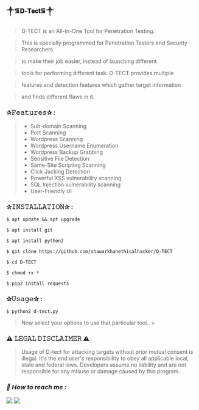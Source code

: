### ༒︎᯾𝐃-𝐓𝐞𝐜𝐭᯾༒︎

> D-TECT is an All-In-One Tool for Penetration Testing.   

> This is specially programmed for Penetration Testers and Security Researchers   

> to make their job easier, instead of launching different   

> tools for performing different task. D-TECT provides multiple   

> features and detection features which gather target information  

> and finds different flaws in it.  

### ✰𝙵𝚎𝚊𝚝𝚞𝚛𝚎𝚜✰ :  
> * Sub-domain Scanning  
> * Port Scanning  
> * Wordpress Scanning  
> * Wordpress Username Enumeration  
> * Wordpress Backup Grabbing  
> * Sensitive File Detection  
> * Same-Site Scripting Scanning  
> * Click Jacking Detection  
> * Powerful XSS vulnerability scanning  
> * SQL Injection vulnerability scanning  
> * User-Friendly UI  

### ✰𝙸𝙽𝚂𝚃𝙰𝙻𝙻𝙰𝚃𝙸𝙾𝙽✰ : 
``` 
$ apt update && apt upgrade  
```
```
$ apt install git   
```
```
$ apt install python2  
```
```
$ git clone https://github.com/shawarkhanethicalhacker/D-TECT  
```
```
$ cd D-TECT  
```
```
$ chmod +x *  
```
```
$ pip2 install requests  
```

### ✰𝚄𝚜𝚊𝚐𝚎✰ :  
```
$ python2 d-tect.py  
```
> Now select your options to use that particular tool.. > 

### ⚠️ 𝙻𝙴𝙶𝙰𝙻 𝙳𝙸𝚂𝙲𝙻𝙰𝙸𝙼𝙴𝚁 ⚠️ 
> Usage of D-tect for attacking targets without prior mutual consent is illegal. It's the end user's responsibility to obey all applicable local, state and federal laws. Developers assume no liability and are not responsible for any misuse or damage caused by this program.

<h3><b><i>📡 How to reach me :</i></b></h3>
<p align="left">
  <a href="https://github.com/Zack-sys" target="_blank"><img src="https://img.shields.io/badge/Github-Zack--sys-green?style=for-the-badge&logo=github"></a>
  <a href="https://www.instagram.com/Azealtech" target="_blank"><img src="https://img.shields.io/badge/IG-%40Azealtech-red?style=for-the-badge&logo=instagram"></a>
  
